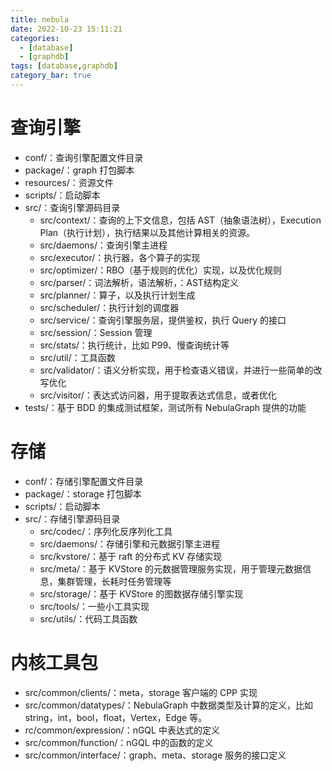 ```yaml
---
title: nebula
date: 2022-10-23 15:11:21
categories: 
  - [database]
  - [graphdb]
tags: [database,graphdb]
category_bar: true
---
```


# 查询引擎

- conf/：查询引擎配置文件目录
- package/：graph 打包脚本
- resources/：资源文件
- scripts/：启动脚本
- src/：查询引擎源码目录
  - src/context/：查询的上下文信息，包括 AST（抽象语法树），Execution Plan（执行计划），执行结果以及其他计算相关的资源。
  - src/daemons/：查询引擎主进程
  - src/executor/：执行器，各个算子的实现
  - src/optimizer/：RBO（基于规则的优化）实现，以及优化规则
  - src/parser/：词法解析，语法解析，：AST结构定义
  - src/planner/：算子，以及执行计划生成
  - src/scheduler/：执行计划的调度器
  - src/service/：查询引擎服务层，提供鉴权，执行 Query 的接口
  - src/session/：Session 管理
  - src/stats/：执行统计，比如 P99、慢查询统计等
  - src/util/：工具函数
  - src/validator/：语义分析实现，用于检查语义错误，并进行一些简单的改写优化
  - src/visitor/：表达式访问器，用于提取表达式信息，或者优化
- tests/：基于 BDD 的集成测试框架，测试所有 NebulaGraph 提供的功能

# 存储

- conf/：存储引擎配置文件目录
- package/：storage 打包脚本
- scripts/：启动脚本
- src/：存储引擎源码目录
  - src/codec/：序列化反序列化工具
  - src/daemons/：存储引擎和元数据引擎主进程
  - src/kvstore/：基于 raft 的分布式 KV 存储实现
  - src/meta/：基于 KVStore 的元数据管理服务实现，用于管理元数据信息，集群管理，长耗时任务管理等
  - src/storage/：基于 KVStore 的图数据存储引擎实现
  - src/tools/：一些小工具实现
  - src/utils/：代码工具函数

# 内核工具包

- src/common/clients/：meta，storage 客户端的 CPP 实现
- src/common/datatypes/：NebulaGraph 中数据类型及计算的定义，比如 string，int，bool，float，Vertex，Edge 等。
- rc/common/expression/：nGQL 中表达式的定义
- src/common/function/：nGQL 中的函数的定义
- src/common/interface/：graph、meta、storage 服务的接口定义
